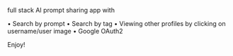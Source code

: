 full stack AI prompt sharing app with 

• Search by prompt
• Search by tag
• Viewing other profiles by clicking on username/user image
• Google OAuth2

Enjoy!
